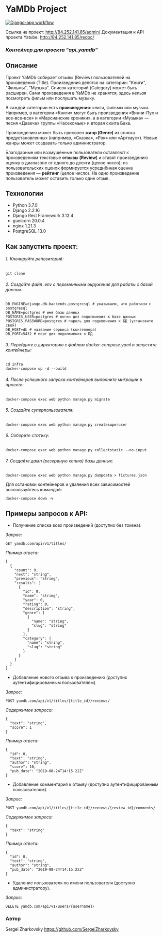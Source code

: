﻿# **YaMDb Project**

[![Django-app workflow](https://github.com/SergeiZharkovsky/yamdb_final/actions/workflows/yamdb_workflow.yml/badge.svg)](https://github.com/SergeiZharkovsky/yamdb_final/actions/workflows/yamdb_workflow.yml)

Ссылка на проект: http://84.252.141.85/admin/
Документация к API проекта Yatube: http://84.252.141.85/redoc/

### _Контейнер для проекта "api_yamdb"_

## Описание

Проект YaMDb собирает отзывы (Review) пользователей на произведения (Title). Произведения делятся на категории: "Книги", "Фильмы", "Музыка". Список категорий (Category) может быть расширен.
Сами произведения в YaMDb не хранятся, здесь нельзя посмотреть фильм или послушать музыку.

В каждой категории есть **произведения**: книги, фильмы или музыка. Например, в категории «Книги» могут быть произведения «Винни-Пух и все-все-все» и «Марсианские хроники», а в категории «Музыка» — песня «Давеча» группы «Насекомые» и вторая сюита Баха.

Произведению может быть присвоен **жанр (Genre)** из списка предустановленных (например, «Сказка», «Рок» или «Артхаус»). Новые жанры может создавать только администратор.  

Благодарные или возмущённые пользователи оставляют к произведениям текстовые **отзывы (Review)** и ставят произведению оценку в диапазоне от одного до десяти (целое число); из пользовательских оценок формируется усреднённая оценка произведения — **рейтинг** (целое число). На одно произведение пользователь может оставить только один отзыв.

## Технологии
- Python 3.7.0
- Django 2.2.16
- Django Rest Framework 3.12.4
- gunicorn 20.0.4
- nginx 1.21.3
- PostgreSQL 13.0

## Как запустить проект:
###### 1. Клонируйте репозиторий:
```
git clone
```
###### 2. Создайте файл .env с переменными окружения для работы с базой данных:
```
DB_ENGINE=django.db.backends.postgresql # указываем, что работаем с postgresql
DB_NAME=postgres # имя базы данных
POSTGRES_USER=postgres # логин для подключения к базе данных
POSTGRES_PASSWORD=postgres # пароль для подключения к БД (установите свой)
DB_HOST=db # название сервиса (контейнера)
DB_PORT=5432 # порт для подключения к БД
```
###### 3. Перейдите в директорию с файлом docker-compose.yaml и запустите контейнеры:
```
cd infra
docker-compose up -d --build
```
###### 4. После успешного запуска контейнеров выполните миграции в проекте:
```
docker-compose exec web python manage.py migrate
```
###### 5. Создайте суперпользователя:
```
docker-compose exec web python manage.py createsuperuser
```
###### 6. Соберите статику:
```
docker-compose exec web python manage.py collectstatic --no-input
```
###### 7. Создайте дамп (резервную копию) базы данных:
```
docker-compose exec web python manage.py dumpdata > fixtures.json
```
Для остановки контейнеров и удаления всех зависимостей воспользуйтесь командой:
```
docker-compose down -v
```
## Примеры запросов к API:
- Получение списка всех произведений (доступно без токена).

_Запрос:_
```
GET yamdb.com/api/v1/titles/
```
_Пример ответа:_
```
[
  {
    "count": 0,
    "next": "string",
    "previous": "string",
    "results": [
      {
        "id": 0,
        "name": "string",
        "year": 0,
        "rating": 0,
        "description": "string",
        "genre": [
          {
            "name": "string",
            "slug": "string"
          }
        ],
        "category": {
          "name": "string",
          "slug": "string"
        }
      }
    ]
  }
]
```
- Добавление нового отзыва к произведению (доступно аутентифицированным пользователям).

_Запрос:_
```
POST yamdb.com/api/v1/titles/{title_id}/reviews/
```
_Содержимое запроса:_
```
{
  "text": "string",
  "score": 1
}
```
_Пример ответа:_
```
{
  "id": 0,
  "text": "string",
  "author": "string",
  "score": 10,
  "pub_date": "2019-08-24T14:15:22Z"
}
```
- Добавление комментария к отзыву (доступно аутентифицированным пользователям).

_Запрос:_
```
POST yamdb.com/api/v1/titles/{title_id}/reviews/{review_id}/comments/
```
_Содержимое запроса:_
```
{
  "text": "string"
}
```
_Пример ответа:_
```
{
  "id": 0,
  "text": "string",
  "author": "string",
  "pub_date": "2019-08-24T14:15:22Z"
}
```
- Удаление пользователя по имени пользователя (доступно администратору).

_Запрос:_
```
DELETE yamdb.com/api/v1/users/{username}/
```
### Автор
Sergei Zharkovsky
https://github.com/SergeiZharkovsky

